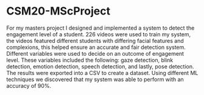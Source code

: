 # CSM20-MScProject

For my masters project I designed and implemented a system to detect the engagement level of a student. 226 videos were used to train my system, the videos featured different students with differing facial features and complexions, this helped ensure an accurate and fair detection system. Different variables were used to decide on an outcome of engagement level. These variables included the following: gaze detection, blink detection, emotion detection, speech detection, and lastly, pose detection. The results were exported into a CSV to create a dataset. Using different ML techniques we discovered that my system was able to perform with an accuracy of 90%.

